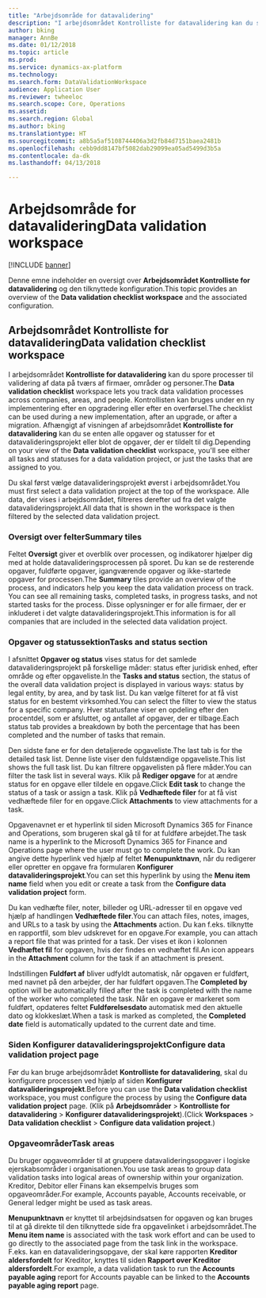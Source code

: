 ```yaml
---
title: "Arbejdsområde for datavalidering"
description: "I arbejdsområdet Kontrolliste for datavalidering kan du spore processer til validering af data på tværs af firmaer, områder og personer. Kontrollisten kan bruges under en ny implementering efter en opgradering eller efter en overførsel."
author: bking
manager: AnnBe
ms.date: 01/12/2018
ms.topic: article
ms.prod: 
ms.service: dynamics-ax-platform
ms.technology: 
ms.search.form: DataValidationWorkspace
audience: Application User
ms.reviewer: twheeloc
ms.search.scope: Core, Operations
ms.assetid: 
ms.search.region: Global
ms.author: bking
ms.translationtype: HT
ms.sourcegitcommit: a8b5a5af5108744406a3d2fb84d7151baea2481b
ms.openlocfilehash: cebb9dd8147bf5082dab29099ea05ad5499d3b5a
ms.contentlocale: da-dk
ms.lasthandoff: 04/13/2018

---
```


# <a name="data-validation-workspace"></a><span data-ttu-id="39d15-104">Arbejdsområde for datavalidering</span><span class="sxs-lookup"><span data-stu-id="39d15-104">Data validation workspace</span></span>

[!INCLUDE [banner](../includes/banner.md)]

<span data-ttu-id="39d15-105">Denne emne indeholder en oversigt over **Arbejdsområdet Kontrolliste for datavalidering** og den tilknyttede konfiguration.</span><span class="sxs-lookup"><span data-stu-id="39d15-105">This topic provides an overview of the **Data validation checklist workspace** and the associated configuration.</span></span>

## <a name="data-validation-checklist-workspace"></a><span data-ttu-id="39d15-106">Arbejdsområdet Kontrolliste for datavalidering</span><span class="sxs-lookup"><span data-stu-id="39d15-106">Data validation checklist workspace</span></span>

<span data-ttu-id="39d15-107">I arbejdsområdet **Kontrolliste for datavalidering** kan du spore processer til validering af data på tværs af firmaer, områder og personer.</span><span class="sxs-lookup"><span data-stu-id="39d15-107">The **Data validation checklist** workspace lets you track data validation processes across companies, areas, and people.</span></span> <span data-ttu-id="39d15-108">Kontrollisten kan bruges under en ny implementering efter en opgradering eller efter en overførsel.</span><span class="sxs-lookup"><span data-stu-id="39d15-108">The checklist can be used during a new implementation, after an upgrade, or after a migration.</span></span> <span data-ttu-id="39d15-109">Afhængigt af visningen af arbejdsområdet **Kontrolliste for datavalidering** kan du se enten alle opgaver og statusser for et datavalideringsprojekt eller blot de opgaver, der er tildelt til dig.</span><span class="sxs-lookup"><span data-stu-id="39d15-109">Depending on your view of the **Data validation checklist** workspace, you'll see either all tasks and statuses for a data validation project, or just the tasks that are assigned to you.</span></span>

<span data-ttu-id="39d15-110">Du skal først vælge datavalideringsprojekt øverst i arbejdsområdet.</span><span class="sxs-lookup"><span data-stu-id="39d15-110">You must first select a data validation project at the top of the workspace.</span></span> <span data-ttu-id="39d15-111">Alle data, der vises i arbejdsområdet, filtreres derefter ud fra det valgte datavalideringsprojekt.</span><span class="sxs-lookup"><span data-stu-id="39d15-111">All data that is shown in the workspace is then filtered by the selected data validation project.</span></span>

### <a name="summary-tiles"></a><span data-ttu-id="39d15-112">Oversigt over felter</span><span class="sxs-lookup"><span data-stu-id="39d15-112">Summary tiles</span></span>

<span data-ttu-id="39d15-113">Feltet **Oversigt** giver et overblik over processen, og indikatorer hjælper dig med at holde datavalideringsprocessen på sporet. Du kan se de resterende opgaver, fuldførte opgaver, igangværende opgaver og ikke-startede opgaver for processen.</span><span class="sxs-lookup"><span data-stu-id="39d15-113">The **Summary** tiles provide an overview of the process, and indicators help you keep the data validation process on track. You can see all remaining tasks, completed tasks, in progress tasks, and not started tasks for the process.</span></span> <span data-ttu-id="39d15-114">Disse oplysninger er for alle firmaer, der er inkluderet i det valgte datavalideringsprojekt.</span><span class="sxs-lookup"><span data-stu-id="39d15-114">This information is for all companies that are included in the selected data validation project.</span></span>

### <a name="tasks-and-status-section"></a><span data-ttu-id="39d15-115">Opgaver og statussektion</span><span class="sxs-lookup"><span data-stu-id="39d15-115">Tasks and status section</span></span>

<span data-ttu-id="39d15-116">I afsnittet **Opgaver og status** vises status for det samlede datavalideringsprojekt på forskellige måder: status efter juridisk enhed, efter område og efter opgaveliste.</span><span class="sxs-lookup"><span data-stu-id="39d15-116">In the **Tasks and status** section, the status of the overall data validation project is displayed in various ways: status by legal entity, by area, and by task list.</span></span> <span data-ttu-id="39d15-117">Du kan vælge filteret for at få vist status for en bestemt virksomhed.</span><span class="sxs-lookup"><span data-stu-id="39d15-117">You can select the filter to view the status for a specific company.</span></span> <span data-ttu-id="39d15-118">Hver statusfane viser en opdeling efter den procentdel, som er afsluttet, og antallet af opgaver, der er tilbage.</span><span class="sxs-lookup"><span data-stu-id="39d15-118">Each status tab provides a breakdown by both the percentage that has been completed and the number of tasks that remain.</span></span>

<span data-ttu-id="39d15-119">Den sidste fane er for den detaljerede opgaveliste.</span><span class="sxs-lookup"><span data-stu-id="39d15-119">The last tab is for the detailed task list.</span></span> <span data-ttu-id="39d15-120">Denne liste viser den fuldstændige opgaveliste.</span><span class="sxs-lookup"><span data-stu-id="39d15-120">This list shows the full task list.</span></span>
<span data-ttu-id="39d15-121">Du kan filtrere opgavelisten på flere måder.</span><span class="sxs-lookup"><span data-stu-id="39d15-121">You can filter the task list in several ways.</span></span> <span data-ttu-id="39d15-122">Klik på **Rediger opgave** for at ændre status for en opgave eller tildele en opgave.</span><span class="sxs-lookup"><span data-stu-id="39d15-122">Click **Edit task** to change the status of a task or assign a task.</span></span> <span data-ttu-id="39d15-123">Klik på **Vedhæftede filer** for at få vist vedhæftede filer for en opgave.</span><span class="sxs-lookup"><span data-stu-id="39d15-123">Click **Attachments** to view attachments for a task.</span></span>

<span data-ttu-id="39d15-124">Opgavenavnet er et hyperlink til siden Microsoft Dynamics 365 for Finance and Operations, som brugeren skal gå til for at fuldføre arbejdet.</span><span class="sxs-lookup"><span data-stu-id="39d15-124">The task name is a hyperlink to the Microsoft Dynamics 365 for Finance and Operations page where the user must go to complete the work.</span></span> <span data-ttu-id="39d15-125">Du kan angive dette hyperlink ved hjælp af feltet **Menupunktnavn**, når du redigerer eller opretter en opgave fra formularen **Konfigurer datavalideringsprojekt**.</span><span class="sxs-lookup"><span data-stu-id="39d15-125">You can set this hyperlink by using the **Menu item name** field when you edit or create a task from the **Configure data validation project** form.</span></span>

<span data-ttu-id="39d15-126">Du kan vedhæfte filer, noter, billeder og URL-adresser til en opgave ved hjælp af handlingen **Vedhæftede filer**.</span><span class="sxs-lookup"><span data-stu-id="39d15-126">You can attach files, notes, images, and URLs to a task by using the **Attachments** action.</span></span> <span data-ttu-id="39d15-127">Du kan f.eks. tilknytte en rapportfil, som blev udskrevet for en opgave.</span><span class="sxs-lookup"><span data-stu-id="39d15-127">For example, you can attach a report file that was printed for a task.</span></span> <span data-ttu-id="39d15-128">Der vises et ikon i kolonnen **Vedhæftet fil** for opgaven, hvis der findes en vedhæftet fil.</span><span class="sxs-lookup"><span data-stu-id="39d15-128">An icon appears in the **Attachment** column for the task if an attachment is present.</span></span>

<span data-ttu-id="39d15-129">Indstillingen **Fuldført af** bliver udfyldt automatisk, når opgaven er fuldført, med navnet på den arbejder, der har fuldført opgaven.</span><span class="sxs-lookup"><span data-stu-id="39d15-129">The **Completed by** option will be automatically filled after the task is completed with the name of the worker who completed the task.</span></span> <span data-ttu-id="39d15-130">Når en opgave er markeret som fuldført, opdateres feltet **Fuldførelsesdato** automatisk med den aktuelle dato og klokkeslæt.</span><span class="sxs-lookup"><span data-stu-id="39d15-130">When a task is marked as completed, the **Completed date** field is automatically updated to the current date and time.</span></span>

### <a name="configure-data-validation-project-page"></a><span data-ttu-id="39d15-131">Siden Konfigurer datavalideringsprojekt</span><span class="sxs-lookup"><span data-stu-id="39d15-131">Configure data validation project page</span></span>

<span data-ttu-id="39d15-132">Før du kan bruge arbejdsområdet **Kontrolliste for datavalidering**, skal du konfigurere processen ved hjælp af siden **Konfigurer datavalideringsprojekt**.</span><span class="sxs-lookup"><span data-stu-id="39d15-132">Before you can use the **Data validation checklist** workspace, you must configure the process by using the **Configure data validation project** page.</span></span> <span data-ttu-id="39d15-133">(Klik på **Arbejdsområder** \> **Kontrolliste for datavalidering** \> **Konfigurer datavalideringsprojekt**).</span><span class="sxs-lookup"><span data-stu-id="39d15-133">(Click **Workspaces** \> **Data validation checklist** \> **Configure data validation project**.)</span></span>

### <a name="task-areas"></a><span data-ttu-id="39d15-134">Opgaveområder</span><span class="sxs-lookup"><span data-stu-id="39d15-134">Task areas</span></span>

<span data-ttu-id="39d15-135">Du bruger opgaveområder til at gruppere datavalideringsopgaver i logiske ejerskabsområder i organisationen.</span><span class="sxs-lookup"><span data-stu-id="39d15-135">You use task areas to group data validation tasks into logical areas of ownership within your organization.</span></span> <span data-ttu-id="39d15-136">Kreditor, Debitor eller Finans kan eksempelvis bruges som opgaveområder.</span><span class="sxs-lookup"><span data-stu-id="39d15-136">For example, Accounts payable, Accounts receivable, or General ledger might be used as task areas.</span></span>

<span data-ttu-id="39d15-137">**Menupunktnavn** er knyttet til arbejdsindsatsen for opgaven og kan bruges til at gå direkte til den tilknyttede side fra opgavelinket i arbejdsområdet.</span><span class="sxs-lookup"><span data-stu-id="39d15-137">The **Menu item name** is associated with the task work effort and can be used to go directly to the associated page from the task link in the workspace.</span></span> <span data-ttu-id="39d15-138">F.eks. kan en datavalideringsopgave, der skal køre rapporten **Kreditor aldersfordelt** for Kreditor, knyttes til siden **Rapport over Kreditor aldersfordelt**.</span><span class="sxs-lookup"><span data-stu-id="39d15-138">For example, a data validation task to run the **Accounts payable aging** report for Accounts payable can be linked to the **Accounts payable aging report** page.</span></span>

